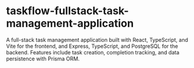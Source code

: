 # taskflow-fullstack-task-management-application
A full-stack task management application built with React, TypeScript, and Vite for the frontend, and Express, TypeScript, and PostgreSQL for the backend. Features include task creation, completion tracking, and data persistence with Prisma ORM.
